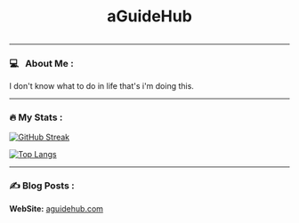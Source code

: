<div id="header" align="center">
  <h1> aGuideHub </h1>
  <img src="https://komarev.com/ghpvc/?username=aguidehub&style=flat-square&color=blue" alt=""/>
</div>

---

### 💻 &nbsp; About Me :

I don't know what to do in life that's i'm doing this.

---

### :fire: My Stats :
[![GitHub Streak](http://github-readme-streak-stats.herokuapp.com?user=aguidehub&theme=dark&background=000000)](https://git.io/streak-stats)

[![Top Langs](https://github-readme-stats.vercel.app/api/top-langs/?username=aguidehub&layout=compact&theme=vision-friendly-dark)](https://github.com/aguidehub/github-readme-stats)

---

### :writing_hand: Blog Posts :
**WebSite:** [aguidehub.com](https://aguidehub.com)
